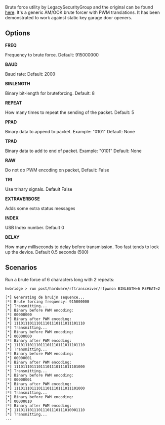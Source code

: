 Brute force utility by LegacySecurityGroup and the original can be found
[here](https://github.com/exploitagency/github-rfpwnon/blob/master/rfpwnon.py).
It's a generic AM/OOK brute forcer with PWM translations.  It has been
demonstrated to work against static key garage door openers.

## Options ##

  **FREQ**

  Frequency to brute force.  Default: 915000000

  **BAUD**

  Baud rate: Default: 2000

  **BINLENGTH**

  Binary bit-length for bruteforcing.  Default: 8

  **REPEAT**

  How many times to repeat the sending of the packet.  Default: 5

  **PPAD**

  Binary data to append to packet.  Example: "0101" Default: None

  **TPAD**

  Binary data to add to end of packet.  Example: "0101" Default: None

  **RAW**

  Do not do PWM encoding on packet, Default: False

  **TRI**

  Use trinary signals. Default False

  **EXTRAVERBOSE**

  Adds some extra status messages

  **INDEX**

  USB Index number.  Default 0

  **DELAY**

  How many milliseconds to delay before transmission.  Too fast tends to lock up the device.  Default 0.5 seconds (500)

## Scenarios

  Run a brute force of 6 characters long with 2 repeats:

```
hwbridge > run post/hardware/rftransceiver/rfpwnon BINLEGTH=6 REPEAT=2

[*] Generating de bruijn sequence...
[*] Brute forcing frequency: 915000000
[*] Transmitting...
[*] Binary before PWM encoding:
[*] 00000000
[*] Binary after PWM encoding:
[*] 11101110111011101110111011101110
[*] Transmitting...
[*] Binary before PWM encoding:
[*] 00000000
[*] Binary after PWM encoding:
[*] 11101110111011101110111011101110
[*] Transmitting...
[*] Binary before PWM encoding:
[*] 00000001
[*] Binary after PWM encoding:
[*] 11101110111011101110111011101000
[*] Transmitting...
[*] Binary before PWM encoding:
[*] 00000001
[*] Binary after PWM encoding:
[*] 11101110111011101110111011101000
[*] Transmitting...
[*] Binary before PWM encoding:
[*] 00000010
[*] Binary after PWM encoding:
[*] 11101110111011101110111010001110
[*] Transmitting...
...
```
